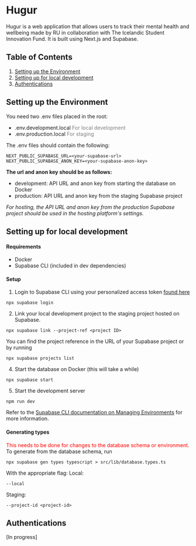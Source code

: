 # Hugur

Hugur is a web application that allows users to track their mental health and wellbeing made by RU in collaboration with The Icelandic Student Innovation Fund. It is built using Next.js and Supabase.

## Table of Contents

1. [Setting up the Environment](#setting-up-the-environment)
2. [Setting up for local development](#setting-up-for-local-development)
3. [Authentications](#authentications)

## Setting up the Environment

You need two .env files placed in the root:

- .env.development.local <span style="color: gray;"> For local development </span>
- .env.production.local <span style="color: gray;"> For staging </span>

The .env files should contain the following:

```
NEXT_PUBLIC_SUPABASE_URL=<your-supabase-url>
NEXT_PUBLIC_SUPABASE_ANON_KEY=<your-supabase-anon-key>
```

**The url and anon key should be as follows:**

- development: API URL and anon key from starting the database on Docker
- production: API URL and anon key from the staging Supabase project

_For hosting, the API URL and anon key from the production Supabase project should be used in the hosting platform's settings._

## Setting up for local development

#### Requirements

- Docker
- Supabase CLI (included in dev dependencies)

#### Setup

1. Login to Supabase CLI using your personalized access token [found here](https://supabase.com/dashboard/account/tokens)

```
npx supabase login
```

2. Link your local development project to the staging project hosted on Supabase.

```
npx supabase link --project-ref <project ID>
```

You can find the project reference in the URL of your Supabase project or by running

```
npx supabase projects list
```

4. Start the database on Docker (this will take a while)

```
npx supabase start
```

5. Start the development server

```
npm run dev
```

Refer to the [Supabase CLI documentation on Managing Environments](https://supabase.com/docs/guides/cli/managing-environments) for more information.

#### Generating types

<span style="color: red;"> This needs to be done for changes to the database schema or environment. </span>
To generate from the database schema, run

```
npx supabase gen types typescript > src/lib/database.types.ts
```

With the appropriate flag:
Local:

```
--local
```

Staging:

```
--project-id <project-id>
```

## Authentications

[In progress]
